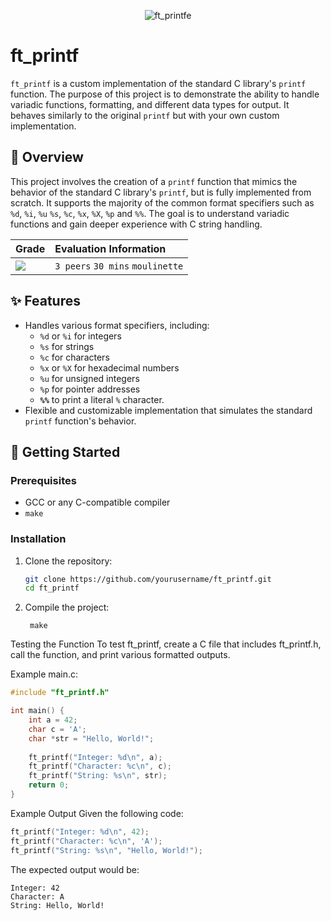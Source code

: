 <div align="center">

  ![ft_printfe](https://github.com/user-attachments/assets/90a517ec-deb4-447d-ae18-f39157b4c1b1)
</div>


# ft_printf

`ft_printf` is a custom implementation of the standard C library's `printf` function. The purpose of this project is to demonstrate the ability to handle variadic functions, formatting, and different data types for output. It behaves similarly to the original `printf` but with your own custom implementation.

## 📝 Overview

This project involves the creation of a `printf` function that mimics the behavior of the standard C library's `printf`, but is fully implemented from scratch. It supports the majority of the common format specifiers such as `%d`, `%i`, `%u` `%s`, `%c`, `%x`, `%X`, `%p` and `%%`. The goal is to understand variadic functions and gain deeper experience with C string handling.

<div align="center">
  
| Grade                                                             | Evaluation Information           |
| :---------------------------------------------------------------- | :------------------------------- |
| <img src="https://img.shields.io/badge/125%20%2F%20125%20%E2%98%85-sucess"/>  | `3 peers` `30 mins` `moulinette` |
</div>

## ✨ Features

- Handles various format specifiers, including:
  - `%d` or `%i` for integers
  - `%s` for strings
  - `%c` for characters
  - `%x` or `%X` for hexadecimal numbers
  - `%u` for unsigned integers
  - `%p` for pointer addresses
  - **`%%`** to print a literal `%` character.
- Flexible and customizable implementation that simulates the standard `printf` function's behavior.

## 🚀 Getting Started

### Prerequisites

- GCC or any C-compatible compiler
- `make`

### Installation

1. Clone the repository:
   ```bash
   git clone https://github.com/yourusername/ft_printf.git
   cd ft_printf
2. Compile the project:

        make
Testing the Function
To test ft_printf, create a C file that includes ft_printf.h, call the function, and print various formatted outputs.

Example main.c:

```c
#include "ft_printf.h"

int main() {
    int a = 42;
    char c = 'A';
    char *str = "Hello, World!";
    
    ft_printf("Integer: %d\n", a);
    ft_printf("Character: %c\n", c);
    ft_printf("String: %s\n", str);
    return 0;
}
```
Example Output
Given the following code:

```c
ft_printf("Integer: %d\n", 42);
ft_printf("Character: %c\n", 'A');
ft_printf("String: %s\n", "Hello, World!");
```
The expected output would be:

```
Integer: 42
Character: A
String: Hello, World!
```
